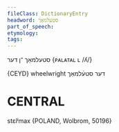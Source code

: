 ```yaml
---
fileClass: DictionaryEntry
headword: סטעלמאַך
part_of_speech: 
etymology: 
tags: 
---
```

סטעלמאַך
־ן
דער
{ᴘᴀʟᴀᴛᴀʟ ʟ /ʎ/}

{CEYD}
wheelwright דער סטע֜למאַך

CENTRAL
========

stɛlʲmax {POLAND, Wolbrom, 50196}
